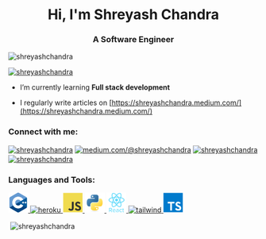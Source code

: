 <h1 align="center">Hi, I'm Shreyash Chandra</h1>
<h3 align="center">A Software Engineer</h3>

<p align="left"> <img src="https://komarev.com/ghpvc/?username=shreyashchandra&label=Profile%20views&color=0e75b6&style=flat" alt="shreyashchandra" /> </p>

<p align="left"> <a href="https://twitter.com/shreyashchandra" target="blank"><img src="https://img.shields.io/twitter/follow/shreyashchandra?logo=twitter&style=for-the-badge" alt="shreyashchandra" /></a> </p>

-  I’m currently learning **Full stack development**

-  I regularly write articles on [https://shreyashchandra.medium.com/](https://shreyashchandra.medium.com/)

<h3 align="left">Connect with me:</h3>
<p align="left">
<a href="https://twitter.com/shreyashchandra" target="blank"><img align="center" src="https://raw.githubusercontent.com/rahuldkjain/github-profile-readme-generator/master/src/images/icons/Social/twitter.svg" alt="shreyashchandra" height="30" width="40" /></a>
<a href="https://medium.com/medium.com/@shreyashchandra" target="blank"><img align="center" src="https://raw.githubusercontent.com/rahuldkjain/github-profile-readme-generator/master/src/images/icons/Social/medium.svg" alt="medium.com/@shreyashchandra" height="30" width="40" /></a>
<a href="https://www.leetcode.com/shreyashchandra" target="blank"><img align="center" src="https://raw.githubusercontent.com/rahuldkjain/github-profile-readme-generator/master/src/images/icons/Social/leet-code.svg" alt="shreyashchandra" height="30" width="40" /></a>
<a href="https://discord.gg/shreyashchandra" target="blank"><img align="center" src="https://raw.githubusercontent.com/rahuldkjain/github-profile-readme-generator/master/src/images/icons/Social/discord.svg" alt="shreyashchandra" height="30" width="40" /></a>
</p>

<h3 align="left">Languages and Tools:</h3>
<p align="left"> <a href="https://www.w3schools.com/cpp/" target="_blank" rel="noreferrer"> <img src="https://raw.githubusercontent.com/devicons/devicon/master/icons/cplusplus/cplusplus-original.svg" alt="cplusplus" width="40" height="40"/> </a> <a href="https://heroku.com" target="_blank" rel="noreferrer"> <img src="https://www.vectorlogo.zone/logos/heroku/heroku-icon.svg" alt="heroku" width="40" height="40"/> </a> <a href="https://developer.mozilla.org/en-US/docs/Web/JavaScript" target="_blank" rel="noreferrer"> <img src="https://raw.githubusercontent.com/devicons/devicon/master/icons/javascript/javascript-original.svg" alt="javascript" width="40" height="40"/> </a> <a href="https://www.python.org" target="_blank" rel="noreferrer"> <img src="https://raw.githubusercontent.com/devicons/devicon/master/icons/python/python-original.svg" alt="python" width="40" height="40"/> </a> <a href="https://reactjs.org/" target="_blank" rel="noreferrer"> <img src="https://raw.githubusercontent.com/devicons/devicon/master/icons/react/react-original-wordmark.svg" alt="react" width="40" height="40"/> </a> <a href="https://tailwindcss.com/" target="_blank" rel="noreferrer"> <img src="https://www.vectorlogo.zone/logos/tailwindcss/tailwindcss-icon.svg" alt="tailwind" width="40" height="40"/> </a> <a href="https://www.typescriptlang.org/" target="_blank" rel="noreferrer"> <img src="https://raw.githubusercontent.com/devicons/devicon/master/icons/typescript/typescript-original.svg" alt="typescript" width="40" height="40"/> </a> </p>

<p>&nbsp;<img align="center" src="https://github-readme-stats.vercel.app/api?username=shreyashchandra&show_icons=true&locale=en" alt="shreyashchandra" /></p>
